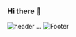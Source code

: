 ### Hi there 👋
![header](https://capsule-render.vercel.app/api?type=waving&color=auto&height=200&section=header&text=또이%20Archive&fontSize=70)
...
![Footer](https://capsule-render.vercel.app/api?type=waving&color=auto&height=200&section=footer)
<!--
**imddoy/imddoy** is a ✨ _special_ ✨ repository because its `README.md` (this file) appears on your GitHub profile.

Here are some ideas to get you started:

- 🔭 I’m currently working on ...
- 🌱 I’m currently learning ...
- 👯 I’m looking to collaborate on ...
- 🤔 I’m looking for help with ...
- 💬 Ask me about ...
- 📫 How to reach me: ...
- 😄 Pronouns: ...
- ⚡ Fun fact: ...
-->
